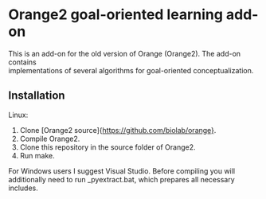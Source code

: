 Orange2 goal-oriented learning add-on                                            
======================                                                           
                                                                                 
This is an add-on for the old version of Orange (Orange2). The add-on contains    
implementations of several algorithms for goal-oriented conceptualization.       

Installation                                                                     
------------                                                                     

Linux:
1. Clone [Orange2 source]{https://github.com/biolab/orange}.
2. Compile Orange2.
3. Clone this repository in the source folder of Orange2.
4. Run make.  

For Windows users I suggest Visual Studio. Before compiling you will
additionally need to run \_pyextract.bat, which prepares all necessary includes. 
